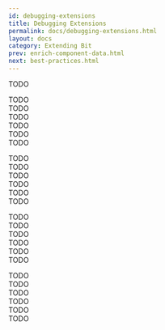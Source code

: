 ```yaml
---
id: debugging-extensions
title: Debugging Extensions
permalink: docs/debugging-extensions.html
layout: docs
category: Extending Bit
prev: enrich-component-data.html
next: best-practices.html
---
```


TODO



TODO  
TODO  
TODO  
TODO  
TODO  
TODO  

TODO  
TODO  
TODO  
TODO  
TODO  
TODO  

TODO  
TODO  
TODO  
TODO  
TODO  
TODO  

TODO  
TODO  
TODO  
TODO  
TODO  
TODO  